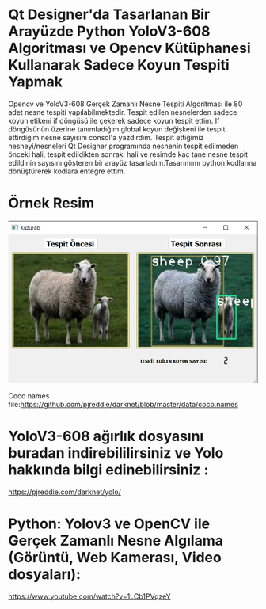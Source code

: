 # Qt Designer'da Tasarlanan Bir Arayüzde Python YoloV3-608 Algoritması ve Opencv Kütüphanesi Kullanarak Sadece Koyun Tespiti Yapmak
Opencv ve YoloV3-608 Gerçek Zamanlı Nesne Tespiti Algoritması ile 80 adet nesne tespiti yapılabilmektedir. Tespit edilen nesnelerden sadece koyun etikeni if döngüsü ile çekerek sadece koyun tespit ettim. If döngüsünün üzerine tanımladığım global koyun değişkeni ile tespit ettirdiğim nesne sayısını consol'a yazdırdım. 
Tespit ettiğimiz nesneyi/nesneleri Qt Designer programında nesnenin tespit edilmeden önceki hali, tespit edildikten sonraki hali ve resimde kaç tane nesne tespit edildinin sayısını gösteren bir arayüz tasarladım.Tasarımımı python kodlarına dönüştürerek kodlara entegre ettim.
# Örnek Resim
![alt text](https://github.com/AtaMesutKilinc/SheepDetection/blob/main/sample%20interface.jpg?raw=true)

Coco names file:https://github.com/pjreddie/darknet/blob/master/data/coco.names

# YoloV3-608 ağırlık dosyasını buradan indirebililirsiniz ve Yolo hakkında bilgi edinebilirsiniz :
https://pjreddie.com/darknet/yolo/  
# Python: Yolov3 ve OpenCV ile Gerçek Zamanlı Nesne Algılama (Görüntü, Web Kamerası, Video dosyaları):
https://www.youtube.com/watch?v=1LCb1PVqzeY



  
